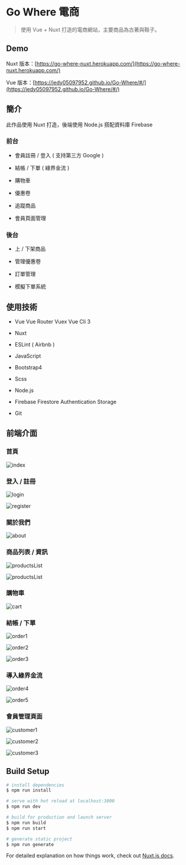 # Go Where 電商

> 使用 Vue + Nuxt 打造的電商網站，主要商品為古著與鞋子。

## Demo

Nuxt 版本：[https://go-where-nuxt.herokuapp.com/](https://go-where-nuxt.herokuapp.com/)

Vue 版本：[https://jedy05097952.github.io/Go-Where/#/](https://jedy05097952.github.io/Go-Where/#/)

## 簡介

此作品使用 Nuxt 打造，後端使用 Node.js 搭配資料庫 Firebase

### 前台

* 會員註冊 / 登入 ( 支持第三方 Google )

* 結帳 / 下單 ( 綠界金流 )

* 購物車

* 優惠卷

* 追蹤商品

* 會員頁面管理

### 後台

* 上 / 下架商品

* 管理優惠卷

* 訂單管理

* 模擬下單系統

## 使用技術

* Vue
  Vue Router
  Vuex
  Vue Cli 3

* Nuxt

* ESLint ( Airbnb )

* JavaScript

* Bootstrap4

* Scss

* Node.js

* Firebase
  Firestore
  Authentication
  Storage

* Git

## 前端介面

### 首頁

![index](https://lh3.googleusercontent.com/gdI20WQMt7CNLn3ujwcFUrCNN4ZJawzos7na_Vx19Q1gqOpAFPAButB-OV7XLqYbtrEYOCITAODZp3P-8lXM=w2560-h1198-rw)

### 登入 / 註冊

![login](https://lh4.googleusercontent.com/VwQfNndcjNpJIjQHQdQmLLjWK8viy6TTbriyvyyrJKyK1NLIAE7csdsuhVDstbBuXSdzbRYRDdiSpsa4HVJa=w2560-h1198-rw)

![register](https://lh3.googleusercontent.com/eCZB0K5k8Xndaiv4nK8dEYN1k1wvKxji3ryIMDyeG_6xLHEtUZKWeuWwkx58OekwG9xqIr7LXHi8cT9kBP6v=w2560-h1198-rw)

### 關於我們

![about](https://lh3.googleusercontent.com/xWMGyKJVLljDLsPezyOUa113ve6Q99uIznSVh3328orRTHdjzMr7RUH9QOwGACgC5CaMvwbJPXkGLCUdQbbC=w2560-h1198-rw)

### 商品列表 / 資訊

![productsList](https://lh3.googleusercontent.com/PzN9dY0IF3PKYYC0xc41CY2-MC9En5xJG-ZgVdzAxAhBs-q2AdEci5omlOcHdJmFg49ZUfuiHwJXBYmoH537=w2560-h1198-rw)

![productsList](https://lh3.googleusercontent.com/dnzjE9zxMunNwZxgzEPTkYAeadiTBuguaoySr5Di56mSkGI8jG1-5ula1-1fbVhjalWgh6S9OchzoJyTgzBv=w2560-h1198-rw)

### 購物車

![cart](https://lh5.googleusercontent.com/2XoeJxU0fyyvplnAqxc2JSJ3uXMi9J-HijKeLImghWHPxVytEHmUqFaXOrUGsxiV8NNl7B0EA9gWMExlEXst=w2560-h1198-rw)

### 結帳 / 下單

![order1](https://lh4.googleusercontent.com/SEKkJlIHYKR7mXJdFeuu_lI9oQPH2Jl7kcuL7M44vWo1VQcMuGK5Lr6F_WdevMpTgYt1pcoklJOXtxg0WFjY=w2560-h1198-rw)

![order2](https://lh4.googleusercontent.com/DSEUDGGDN36a4fIumG2T_BVlJjaywRVbMIss4SNdJ2OFNCqCNtTB1cavPqBRsbNcW5NHPp6lrUkMmGBYRqEG=w2560-h1198-rw)

![order3](https://lh3.googleusercontent.com/2bZgf5i2LfSP-aKI1vfk9pqLiIwxhul2H-aEXwRRSbHTqNWwLa9HBoeLzSqu1a0TrDCPoEjheTtDjdxSNcRx=w2560-h1198-rw)

### 導入綠界金流

![order4](https://lh3.googleusercontent.com/Pj3-dfCzxzpLRGDXa9y-2laSxdPYSuPujOKvwqN-wpRqNkpW8ZGBudM_Rt8OGizLF6E4o57ifBjPOA7HS0PU=w2560-h1198-rw)

![order5](https://lh3.googleusercontent.com/sfyJiHynKo2NPInzB588sMDYpX0DNA_00OZ8CBkrz2zTuOzZu5XT15DCsa6sIii7K4ngvGX5nn1GuhI5BWbH=w2560-h1198-rw)

### 會員管理頁面

![customer1](https://lh4.googleusercontent.com/QRHHiz0wecOnMTKqg4GzLjorKRG8AGK2Mns_QjNiEbkUcx5tN0Xcql2cpEeRaGAfPQ9hiwgkiDyoLRS-SYjE=w2560-h1198-rw)

![customer2](https://lh5.googleusercontent.com/2csLuWoImxiX3IzBPiczUUD8-0k6Q-gMTVtu-8LUsVE1qXoYvrNmvFvUG9lW6kuhCZJB6A7wcAErOJrZ_QJJ=w2560-h1198-rw)

![customer3](https://lh3.googleusercontent.com/Y2ZGYxJwIeLClEuUCDbcC6Iu370NPo9IGl2ETcQZ-wfmgRfuYdSEdRP7VVim_zzWUG0yAPPTR5eHLZCZF1hD=w2560-h1198-rw)

## Build Setup

```bash
# install dependencies
$ npm run install

# serve with hot reload at localhost:3000
$ npm run dev

# build for production and launch server
$ npm run build
$ npm run start

# generate static project
$ npm run generate
```

For detailed explanation on how things work, check out [Nuxt.js docs](https://nuxtjs.org).
